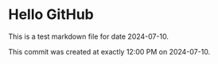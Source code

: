 # Hello GitHub
This is a test markdown file for date 2024-07-10.

This commit was created at exactly 12:00 PM on 2024-07-10.

